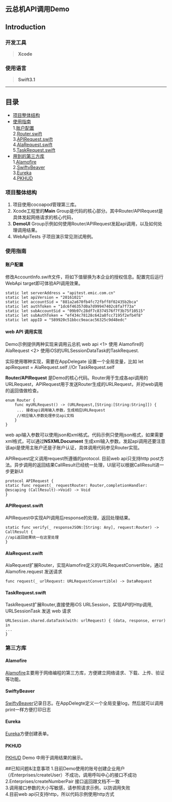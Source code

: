 ## 云总机API调用Demo


## Introduction


### 开发工具

> **Xcode**

### 使用语言

> **Swift3.1**

----

## 目录
* [项目整体结构](#structure)
* [使用指南](#Getting_started_guide)  
  1.[账户配置](#Account_setting)  
  2.[Router.swift](#Router)  
  3.[APIRequest.swift](#APIRequest)  
  4.[AlaRequest.swift](#AlaRequest)  
  5.[TaskRequest.swift](#TaskRequest)  
* [用到的第三方库](#Third_Part)  
  1.[Alamofire](#Alamofire)  
  2.[SwiftyBeaver](#SwiftyBeaver)  
  3.[Eureka](#Eureka)  
  4.[PKHUD](#PKHUD)  

### <A NAME="structure"></A>项目整体结构
1. 项目使用cocoapod管理第三库。
2. Xcode工程里的**Main** Group是代码的核心部分。其中Router/APIRequest是具体发起网络请求的核心代码，
3. **DemoUI** Group示例如何使用Router/APIRequest发起api调用，以及如何处理调用结果。
4. WebApiTests 子项目演示常见测试用例。

### <A NAME="Getting_started_guide"></A>使用指南
#### <A NAME="Account_setting"></A>账户配置
修改AccountInfo.swift文件，将如下值替换为本企业的授权信息。配置完后运行WebApi target即可体验API调用效果。
	
    static let serverAddress = "apitest.emic.com.cn"  
    static let apiVersion = "20161021"  
    static let accountSid = "881a2a670fb4fc72fbff8f02435b2bca"
    static let authToken = "1dc6f46357d0a7d99947402c8fa7f73a"
    static let subAccountSid = "09b97c28df7c8374576f7f3b75f10515"
    static let subAuthToken = "ef434c78128c642a8fcc7195f2efb4f8"
    static let appID = "589920c51bbcc9eacac56325c9d48edc"
	
#### <A NAME="RESP 调用"></A> web API 调用实现
Demo示例提供两种实现来调用云总机 web api <1> 使用 Alamofire的AlaRequest  <2> 使用iOS的URLSessionDataTask的TaskRequest. 

实际使用哪种实现，需要在AppDelegate 设置一个全局变量，比如 let apiRequest = AlaRequest.self //Or TaskRequest.self 

**Router/APIRequest** 是Demo的核心代码。Router用于生成各api调用的URLRequest，APIRequest用于发送Router生成的URLRequest，并对web调用的返回值做检查。 
 
```
enum Router {	
	func myURLRequest() -> (URLRequest,[String:[String:String]]) {   
	 ... 接收api调用输入参数，生成相应URLRequest  
	 //相应输入参数处理参见api文档  
	}
}
```
web api输入参数可以使用json和xml格式。代码示例只使用json格式，如果需要xml格式，可以通过**NSXMLDocument** 生成xml输入参数。发起api调用还要注意该api是使用主账户还是子账户认证，具体调用代码参见Router实现。	

APIRequest定义调用request所遵循的protocol. 目前web api只支持http post方法。异步调用的返回结果CallResult已经统一处理，UI层可以根据CallResult进一步更新UI  

		
	protocol APIRequest {
    static func request(_ requestRouter: Router,completionHandler: @escaping (CallResult)->Void) -> Void
    }
  
	
#### <A NAME="APIRequest"></A> APIRequest.swift
APIRequest中实现API调用后response的处理，返回处理结果。

	static func verify(_ responseJSON:[String: Any], request:Router) -> CallResult {
	//api返回结果统一在这里处理
	}

#### <A NAME="AlaRequest"></A> AlaRequest.swift
AlaRequest扩展Router，实现Alamofire定义的URLRequestConvertible，通过Alamofire.request 发送请求

	func request(_ urlRequest: URLRequestConvertible) -> DataRequest


#### <A NAME="TaskRequest"></A> TaskRequest.swift
TaskRequest扩展Router,直接使用iOS URLSession，实现API的Http调用, URLSessionTask 发送 web 请求

	URLSession.shared.dataTask(with: urlRequest) { (data, response, error) in
	...
	}
	

### <A NAME="Third_Part"></A>第三方库
#### <A NAME="Alamofire"></A> Alamofire
[Alamofire](https://github.com/Alamofire/Alamofire/)主要用于网络编程的第三方库，方便建立网络请求、下载、上传、验证等功能。
#### <A NAME="SwiftyBeaver"></A> SwiftyBeaver
[SwiftyBeaver](https://github.com/SwiftyBeaver/SwiftyBeaver)记录日志。在AppDelegte定义一个全局变量log，然后就可以调用print一样方便打印日志
#### <A NAME="Eureka"></A> Eureka
[Eureka](https://github.com/xmartlabs/Eureka)方便创建表单。
#### <A NAME="PKHUD"></A> PKHUD
[PKHUD](https://github.com/pkluz/PKHUD) Demo 中用于调用结果的展示。

##已知问题&注意事项
1.目前Demo使用的账号创建企业用户（/Enterprises/createUser）不成功，调用呼叫中心的接口不成功  
2.Enterprises/createNumberPair 接口返回跟文档不一致  
3.调用接口参数的大小写敏感，请参照请求示例，以防调用失败  
4.目前web api只支持http，所以代码示例使用http方式


